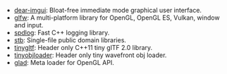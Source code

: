 - [dear-imgui](https://github.com/ocornut/imgui): Bloat-free immediate mode graphical user interface.
- [glfw](https://github.com/glfw/glfw): A multi-platform library for OpenGL, OpenGL ES, Vulkan, window and input.
- [spdlog](https://github.com/gabime/spdlog): Fast C++ logging library.
- [stb](https://github.com/nothings/stb): Single-file public domain libraries.
- [tinygltf](https://github.com/syoyo/tinygltf): Header only C++11 tiny glTF 2.0 library.
- [tinyobjloader](https://github.com/syoyo/tinyobjloader): Header only tiny wavefront obj loader.
- [glad](https://github.com/Dav1dde/glad): Meta loader for OpenGL API.